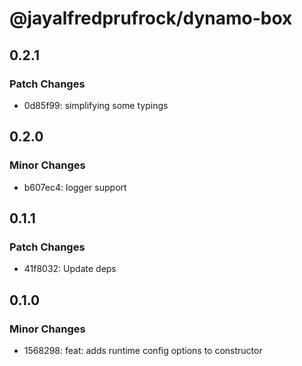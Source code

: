 # @jayalfredprufrock/dynamo-box

## 0.2.1

### Patch Changes

-   0d85f99: simplifying some typings

## 0.2.0

### Minor Changes

-   b607ec4: logger support

## 0.1.1

### Patch Changes

-   41f8032: Update deps

## 0.1.0

### Minor Changes

-   1568298: feat: adds runtime config options to constructor

